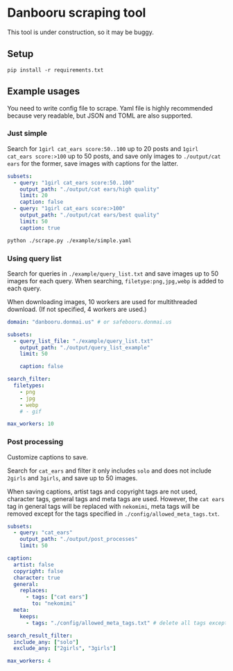 # Danbooru scraping tool

This tool is under construction, so it may be buggy.

## Setup

```
pip install -r requirements.txt
```

## Example usages

You need to write config file to scrape. Yaml file is highly recommended because very readable, but JSON and TOML are also supported.

### Just simple

Search for `1girl cat_ears score:50..100` up to 20 posts and `1girl cat_ears score:>100` up to 50 posts, and save only images to `./output/cat ears` for the former, save images with captions for the latter.


```yaml
subsets:
  - query: "1girl cat_ears score:50..100"
    output_path: "./output/cat ears/high quality"
    limit: 20
    caption: false
  - query: "1girl cat_ears score:>100"
    output_path: "./output/cat ears/best quality"
    limit: 50
    caption: true
```

```bash
python ./scrape.py ./example/simple.yaml
```

### Using query list

Search for queries in `./example/query_list.txt` and save images up to 50 images for each query. When searching, `filetype:png,jpg,webp` is added to each query.

When downloading images, 10 workers are used for multithreaded download. (If not specified, 4 workers are used.)

```yaml
domain: "danbooru.donmai.us" # or safebooru.donmai.us

subsets:
  - query_list_file: "./example/query_list.txt"
    output_path: "./output/query_list_example"
    limit: 50

    caption: false 

search_filter:
  filetypes:
    - png
    - jpg
    - webp
    # - gif

max_workers: 10
```

### Post processing

Customize captions to save.

Search for `cat_ears` and filter it only includes `solo` and does not include `2girls` and `3girls`, and save up to 50 images.

When saving captions, artist tags and copyright tags are not used, character tags, general tags and meta tags are used. However, the `cat ears` tag in general tags will be replaced with `nekomimi`, meta tags will be removed except for the tags specified in `./config/allowed_meta_tags.txt`.


```yaml
subsets:
  - query: "cat_ears"
    output_path: "./output/post_processes"
    limit: 50

caption:
  artist: false
  copyright: false
  character: true
  general:
    replaces:
      - tags: ["cat ears"]
        to: "nekomimi"
  meta:
    keeps:
      - tags: "./config/allowed_meta_tags.txt" # delete all tags except these tags

search_result_filter:
  include_any: ["solo"]
  exclude_any: ["2girls", "3girls"]

max_workers: 4
```




